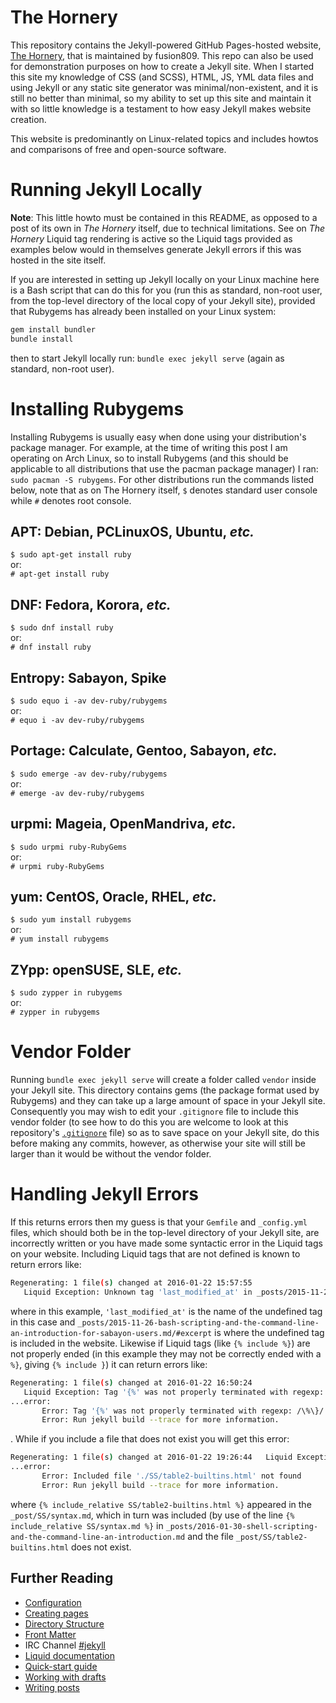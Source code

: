 # The Hornery
This repository contains the Jekyll-powered GitHub Pages-hosted website, [The Hornery](https://fusion809.github.io), that is maintained by fusion809. This repo can also be used for demonstration purposes on how to create a Jekyll site. When I started this site my knowledge of CSS (and SCSS), HTML, JS, YML data files and using Jekyll or any static site generator was minimal/non-existent, and it is still no better than minimal, so my ability to set up this site and maintain it with so little knowledge is a testament to how easy Jekyll makes website creation.

This website is predominantly on Linux-related topics and includes howtos and comparisons of free and open-source software.  

# Running Jekyll Locally
**Note**: This little howto must be contained in this README, as opposed to a post of its own in *The Hornery* itself, due to technical limitations. See on *The Hornery* Liquid tag rendering is active so the Liquid tags provided as examples below would in themselves generate Jekyll errors if this was hosted in the site itself.

If you are interested in setting up Jekyll locally on your Linux machine here is a Bash script that can do this for you (run this as standard, non-root user, from the top-level directory of the local copy of your Jekyll site), provided that Rubygems has already been installed on your Linux system:
```bash
gem install bundler
bundle install
```
then to start Jekyll locally run: `bundle exec jekyll serve` (again as standard, non-root user).

# Installing Rubygems
Installing Rubygems is usually easy when done using your distribution's package manager. For example, at the time of writing this post I am operating on Arch Linux, so to install Rubygems (and this should be applicable to all distributions that use the pacman package manager) I ran: `sudo pacman -S rubygems`. For other distributions run the commands listed below, note that as on The Hornery itself, `$` denotes standard user console while `#` denotes root console.

## APT: Debian, PCLinuxOS, Ubuntu, *etc.*
`$ sudo apt-get install ruby`<br/>
or:<br/>
`# apt-get install ruby`

## DNF: Fedora, Korora, *etc.*
`$ sudo dnf install ruby`<br/>
or:<br/>
`# dnf install ruby`

## Entropy: Sabayon, Spike
`$ sudo equo i -av dev-ruby/rubygems`<br/>
or:<br/>
`# equo i -av dev-ruby/rubygems`

## Portage: Calculate, Gentoo, Sabayon, *etc.*
`$ sudo emerge -av dev-ruby/rubygems`<br/>
or:<br/>
`# emerge -av dev-ruby/rubygems`

## urpmi: Mageia, OpenMandriva, *etc.*
`$ sudo urpmi ruby-RubyGems`<br/>
or:<br/>
`# urpmi ruby-RubyGems`

## yum: CentOS, Oracle, RHEL, *etc.*
`$ sudo yum install rubygems`<br/>
or:<br/>
`# yum install rubygems`

## ZYpp: openSUSE, SLE, *etc.*
`$ sudo zypper in rubygems`<br/>
or:<br/>
`# zypper in rubygems`

# Vendor Folder
Running `bundle exec jekyll serve` will create a folder called `vendor` inside your Jekyll site. This directory contains gems (the package format used by Rubygems) and they can take up a large amount of space in your Jekyll site. Consequently you may wish to edit your `.gitignore` file to include this vendor folder (to see how to do this you are welcome to look at this repository's [`.gitignore`](https://github.com/fusion809/fusion809.github.io/blob/master/.gitignore) file) so as to save space on your Jekyll site, do this before making any commits, however, as otherwise your site will still be larger than it would be without the vendor folder.

# Handling Jekyll Errors
If this returns errors then my guess is that your `Gemfile` and `_config.yml` files, which should both be in the top-level directory of your Jekyll site, are incorrectly written or you have made some syntactic error in the Liquid tags on your website. Including Liquid tags that are not defined is known to return errors like:
```bash
Regenerating: 1 file(s) changed at 2016-01-22 15:57:55
   Liquid Exception: Unknown tag 'last_modified_at' in _posts/2015-11-26-bash-scripting-and-the-command-line-an-introduction-for-sabayon-users.md/#excerpt
```
where in this example, `'last_modified_at'` is the name of the undefined tag in this case and `_posts/2015-11-26-bash-scripting-and-the-command-line-an-introduction-for-sabayon-users.md/#excerpt` is where the undefined tag is included in the website. Likewise if Liquid tags (like `{% include %}`) are not properly ended (in this example they may not be correctly ended with a `%}`, giving `{% include }`) it can return errors like:
```bash
Regenerating: 1 file(s) changed at 2016-01-22 16:50:24
   Liquid Exception: Tag '{%' was not properly terminated with regexp: /\%\}/ in _posts/2015-11-26-bash-scripting-and-the-command-line-an-introduction-for-sabayon-users.md/#excerpt
...error:
       Error: Tag '{%' was not properly terminated with regexp: /\%\}/
       Error: Run jekyll build --trace for more information.
```
. While if you include a file that does not exist you will get this error:
```bash
Regenerating: 1 file(s) changed at 2016-01-22 19:26:44   Liquid Exception: Included file './SS/table2-builtins.html' not found in ./SS/syntax.md, included in _posts/2016-01-30-shell-scripting-and-the-command-line-an-introduction.md
...error:
       Error: Included file './SS/table2-builtins.html' not found
       Error: Run jekyll build --trace for more information.
```
where `{% include_relative SS/table2-builtins.html %}` appeared in the `_post/SS/syntax.md`, which in turn was included (by use of the line `{% include_relative SS/syntax.md %}` in `_posts/2016-01-30-shell-scripting-and-the-command-line-an-introduction.md` and the file `_post/SS/table2-builtins.html` does not exist.

## Further Reading
* [Configuration](http://jekyllrb.com/docs/configuration/)
* [Creating pages](http://jekyllrb.com/docs/pages/)
* [Directory Structure](http://jekyllrb.com/docs/structure/)
* [Front Matter](http://jekyllrb.com/docs/frontmatter/)
* IRC Channel [#jekyll](irc://irc.freenode.net/#jekyll)
* [Liquid documentation](https://github.com/Shopify/liquid/wiki/Liquid-for-Designers)
* [Quick-start guide](http://jekyllrb.com/docs/quickstart/)
* [Working with drafts](http://jekyllrb.com/docs/drafts/)
* [Writing posts](http://jekyllrb.com/docs/posts/)
